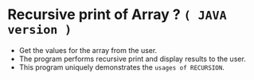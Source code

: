 # Recursive print of Array ? `( JAVA version )`

* Get the values for the array from the user.
* The program performs recursive print and display results to the user.
* This program uniquely demonstrates the `usages of RECURSION`.